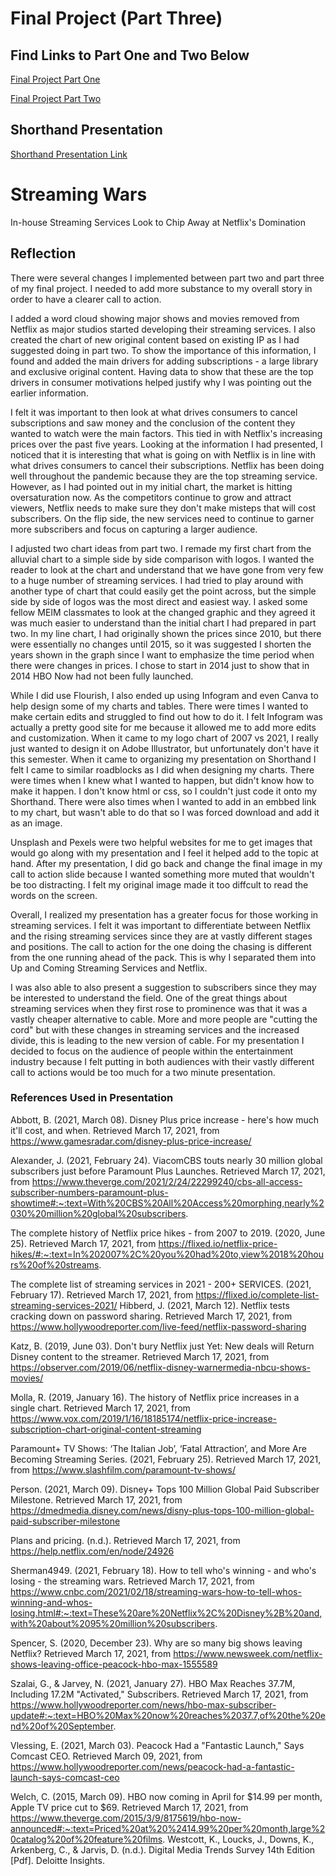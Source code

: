 # Final Project (Part Three)

## Find Links to Part One and Two Below

[Final Project Part One](final_project_HelenHejran.md)

[Final Project Part Two](Final_Project2_HelenHejran.md)

## Shorthand Presentation
[Shorthand Presentation Link](https://carnegiemellon.shorthandstories.com/helen-streaming-wars/index.html)

<script src="https://embed.shorthand.com/embed_10.js"></script>
<div data-shorthand-embed="carnegiemellon.shorthandstories.com/helen-streaming-wars/"><h1>Streaming Wars</h1><p>In-house Streaming Services Look to 
Chip Away at Netflix's Domination</p></div>


## Reflection

There were several changes I implemented between part two and part three of my final project. I needed to add more substance to my overall story in order to have a clearer call to action.

I added a word cloud showing major shows and movies removed from Netflix as major studios started developing their streaming services. I also created the chart of new original content based on existing IP as I had suggested doing in part two. To show the importance of this information, I found and added the main drivers for adding subscriptions - a large library and exclusive original content. Having data to show that these are the top drivers in consumer motivations helped justify why I was pointing out the earlier information. 

I felt it was important to then look at what drives consumers to cancel subscriptions and saw money and the conclusion of the content they wanted to watch were the main factors. This tied in with Netflix's increasing prices over the past five years. Looking at the information I had presented, I noticed that it is interesting that what is going on with Netflix is in line with what drives consumers to cancel their subscriptions. Netflix has been doing well throughout the pandemic because they are the top streaming service. However, as I had pointed out in my initial chart, the market is hitting oversaturation now. As the competitors continue to grow and attract viewers, Netflix needs to make sure they don't make misteps that will cost subscribers. On the flip side, the new services need to continue to garner more subscribers and focus on capturing a larger audience.

I adjusted two chart ideas from part two. I remade my first chart from the alluvial chart to a simple side by side comparison with logos. I wanted the reader to look at the chart and understand that we have gone from very few to a huge number of streaming services. I had tried to play around with another type of chart that could easily get the point across, but the simple side by side of logos was the most direct and easiest way. I asked some fellow MEIM classmates to look at the changed graphic and they agreed it was much easier to understand than the initial chart I had prepared in part two. In my line chart, I had originally shown the prices since 2010, but there were essentially no changes until 2015, so it was suggested I shorten the years shown in the graph since I want to emphasize the time period when there were changes in prices. I chose to start in 2014 just to show that in 2014 HBO Now had not been fully launched.

While I did use Flourish, I also ended up using Infogram and even Canva to help design some of my charts and tables. There were times I wanted to make certain edits and struggled to find out how to do it. I felt Infogram was actually a pretty good site for me because it allowed me to add more edits and customization. When it came to my logo chart of 2007 vs 2021, I really just wanted to design it on Adobe Illustrator, but unfortunately don't have it this semester. When it came to organizing my presentation on Shorthand I felt I came to similar roadblocks as I did when designing my charts. There were times when I knew what I wanted to happen, but didn't know how to make it happen. I don't know html or css, so I couldn't just code it onto my Shorthand. There were also times when I wanted to add in an embbed link to my chart, but wasn't able to do that so I was forced download and add it as an image.

Unsplash and Pexels were two helpful websites for me to get images that would go along with my presentation and I feel it helped add to the topic at hand. After my presentation, I did go back and change the final image in my call to action slide because I wanted something more muted that wouldn't be too distracting. I felt my original image made it too diffcult to read the words on the screen.

Overall, I realized my presentation has a greater focus for those working in streaming services. I felt it was important to differentiate between Netflix and the rising streaming services since they are at vastly different stages and positions. The call to action for the one doing the chasing is different from the one running ahead of the pack. This is why I separated them into Up and Coming Streaming Services and Netflix. 

I was also able to also present a suggestion to subscribers since they may be interested to understand the field. One of the great things about streaming services when they first rose to prominence was that it was a vastly cheaper alternative to cable. More and more people are "cutting the cord" but with these changes in streaming services and the increased divide, this is leading to the new version of cable. For my presentation I decided to focus on the audience of people within the entertainment industry because I felt putting in both audiences with their vastly different call to actions would be too much for a two minute presentation.



### References Used in Presentation
Abbott, B. (2021, March 08). Disney Plus price increase - here's how much it'll cost, and when. Retrieved March 17, 2021, from https://www.gamesradar.com/disney-plus-price-increase/

Alexander, J. (2021, February 24). ViacomCBS touts nearly 30 million global subscribers just before Paramount Plus Launches. Retrieved March 17, 2021, from https://www.theverge.com/2021/2/24/22299240/cbs-all-access-subscriber-numbers-paramount-plus-showtime#:~:text=With%20CBS%20All%20Access%20morphing,nearly%2030%20million%20global%20subscribers.

The complete history of Netflix price hikes - from 2007 to 2019. (2020, June 25). Retrieved March 17, 2021, from https://flixed.io/netflix-price-hikes/#:~:text=In%202007%2C%20you%20had%20to,view%2018%20hours%20of%20streams.

The complete list of streaming services in 2021 - 200+ SERVICES. (2021, February 17). Retrieved March 17, 2021, from https://flixed.io/complete-list-streaming-services-2021/ 
Hibberd, J. (2021, March 12). Netflix tests cracking down on password sharing. Retrieved March 17, 2021, from https://www.hollywoodreporter.com/live-feed/netflix-password-sharing

Katz, B. (2019, June 03). Don't bury Netflix just Yet: New deals will Return Disney content to the streamer. Retrieved March 17, 2021, from https://observer.com/2019/06/netflix-disney-warnermedia-nbcu-shows-movies/

Molla, R. (2019, January 16). The history of Netflix price increases in a single chart. Retrieved March 17, 2021, from https://www.vox.com/2019/1/16/18185174/netflix-price-increase-subscription-chart-original-content-streaming

Paramount+ TV Shows: ‘The Italian Job’, ‘Fatal Attraction’, and More Are Becoming Streaming Series. (2021, February 25). Retrieved March 17, 2021, from https://www.slashfilm.com/paramount-tv-shows/

Person. (2021, March 09). Disney+ Tops 100 Million Global Paid Subscriber Milestone. Retrieved March 17, 2021, from https://dmedmedia.disney.com/news/disny-plus-tops-100-million-global-paid-subscriber-milestone

Plans and pricing. (n.d.). Retrieved March 17, 2021, from https://help.netflix.com/en/node/24926

Sherman4949. (2021, February 18). How to tell who's winning - and who's losing - the streaming wars. Retrieved March 17, 2021, from https://www.cnbc.com/2021/02/18/streaming-wars-how-to-tell-whos-winning-and-whos-losing.html#:~:text=These%20are%20Netflix%2C%20Disney%2B%20and,with%20about%2095%20million%20subscribers.

Spencer, S. (2020, December 23). Why are so many big shows leaving Netflix? Retrieved March 17, 2021, from https://www.newsweek.com/netflix-shows-leaving-office-peacock-hbo-max-1555589

Szalai, G., & Jarvey, N. (2021, January 27). HBO Max Reaches 37.7M, Including 17.2M "Activated," Subscribers. Retrieved March 17, 2021, from https://www.hollywoodreporter.com/news/hbo-max-subscriber-update#:~:text=HBO%20Max%20now%20reaches%2037.7,of%20the%20end%20of%20September.

Vlessing, E. (2021, March 03). Peacock Had a "Fantastic Launch," Says Comcast CEO. Retrieved March 09, 2021, from https://www.hollywoodreporter.com/news/peacock-had-a-fantastic-launch-says-comcast-ceo

Welch, C. (2015, March 09). HBO now coming in April for $14.99 per month, Apple TV price cut to $69. Retrieved March 17, 2021, from https://www.theverge.com/2015/3/9/8175619/hbo-now-announced#:~:text=Priced%20at%20%2414.99%20per%20month,large%20catalog%20of%20feature%20films.
Westcott, K., Loucks, J., Downs, K., Arkenberg, C., & Jarvis, D. (n.d.). Digital Media Trends Survey 14th Edition [Pdf]. Deloitte Insights.


